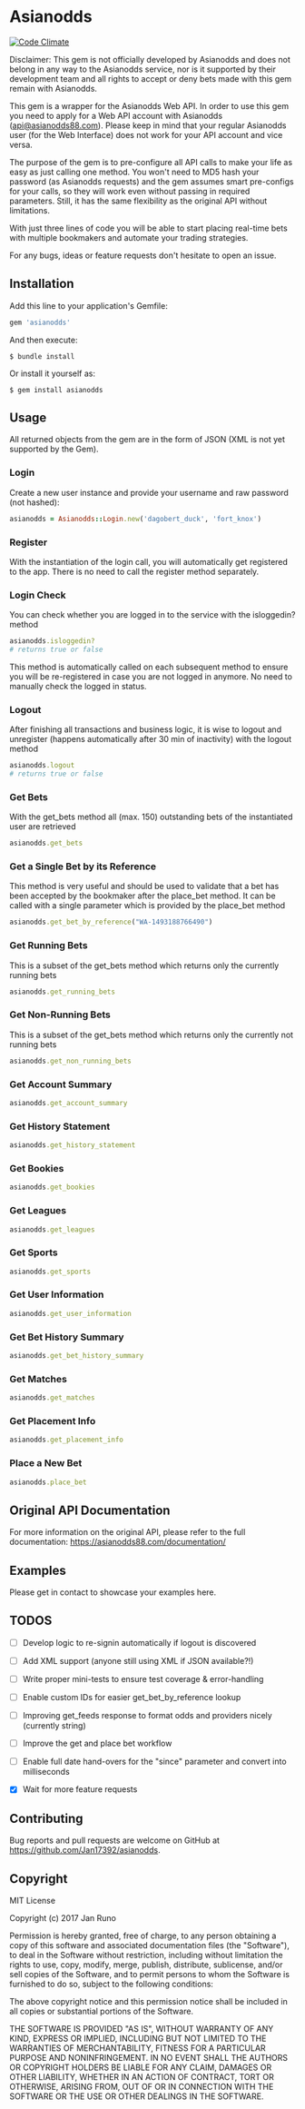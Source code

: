 # Asianodds

[![Code Climate](https://codeclimate.com/github/Jan17392/asianodds/badges/gpa.svg)](https://codeclimate.com/github/Jan17392/asianodds)

Disclaimer: This gem is not officially developed by Asianodds and does not belong in any way to the Asianodds service, nor is it supported by their development team and all rights to accept or deny bets made with this gem remain with Asianodds.

This gem is a wrapper for the Asianodds Web API.
In order to use this gem you need to apply for a Web API account with Asianodds (api@asianodds88.com). Please keep in mind that your regular Asianodds user (for the Web Interface) does not work for your API account and vice versa.

The purpose of the gem is to pre-configure all API calls to make your life as easy as just calling one method. You won't need to MD5 hash your password (as Asianodds requests) and the gem assumes smart pre-configs for your calls, so they will work even without passing in required parameters. Still, it has the same flexibility as the original API without limitations.

With just three lines of code you will be able to start placing real-time bets with multiple bookmakers and automate your trading strategies.

For any bugs, ideas or feature requests don't hesitate to open an issue.


## Installation

Add this line to your application's Gemfile:

```ruby
gem 'asianodds'
```

And then execute:

    $ bundle install

Or install it yourself as:

    $ gem install asianodds

## Usage

All returned objects from the gem are in the form of JSON (XML is not yet supported by the Gem).



### Login

Create a new user instance and provide your username and raw password (not hashed):

```ruby
asianodds = Asianodds::Login.new('dagobert_duck', 'fort_knox')
```


### Register

With the instantiation of the login call, you will automatically get registered to the app. There is no need to call the register method separately.


### Login Check

You can check whether you are logged in to the service with the isloggedin? method

```ruby
asianodds.isloggedin?
# returns true or false
```

This method is automatically called on each subsequent method to ensure you will be re-registered in case you are not logged in anymore. No need to manually check the logged in status.



### Logout

After finishing all transactions and business logic, it is wise to logout and unregister (happens automatically after 30 min of inactivity) with the logout method

```ruby
asianodds.logout
# returns true or false
```


### Get Bets

With the get_bets method all (max. 150) outstanding bets of the instantiated user are retrieved

```ruby
asianodds.get_bets
```


### Get a Single Bet by its Reference

This method is very useful and should be used to validate that a bet has been accepted by the bookmaker after the place_bet method. It can be called with a single parameter which is provided by the place_bet method

```ruby
asianodds.get_bet_by_reference("WA-1493188766490")
```


### Get Running Bets

This is a subset of the get_bets method which returns only the currently running bets

```ruby
asianodds.get_running_bets
```


### Get Non-Running Bets

This is a subset of the get_bets method which returns only the currently not running bets

```ruby
asianodds.get_non_running_bets
```


### Get Account Summary

```ruby
asianodds.get_account_summary
```


### Get History Statement

```ruby
asianodds.get_history_statement
```


### Get Bookies

```ruby
asianodds.get_bookies
```


### Get Leagues

```ruby
asianodds.get_leagues
```


### Get Sports

```ruby
asianodds.get_sports
```


### Get User Information

```ruby
asianodds.get_user_information
```


### Get Bet History Summary

```ruby
asianodds.get_bet_history_summary
```


### Get Matches

```ruby
asianodds.get_matches
```


### Get Placement Info

```ruby
asianodds.get_placement_info
```


### Place a New Bet

```ruby
asianodds.place_bet
```


## Original API Documentation

For more information on the original API, please refer to the full documentation: https://asianodds88.com/documentation/


## Examples

Please get in contact to showcase your examples here.


## TODOS

- [ ] Develop logic to re-signin automatically if logout is discovered
- [ ] Add XML support (anyone still using XML if JSON available?!)
- [ ] Write proper mini-tests to ensure test coverage & error-handling
- [ ] Enable custom IDs for easier get_bet_by_reference lookup
- [ ] Improving get_feeds response to format odds and providers nicely (currently string)
- [ ] Improve the get and place bet workflow
- [ ] Enable full date hand-overs for the "since" parameter and convert into milliseconds
- [x] Wait for more feature requests


## Contributing

Bug reports and pull requests are welcome on GitHub at https://github.com/Jan17392/asianodds.


## Copyright

MIT License

Copyright (c) 2017 Jan Runo

Permission is hereby granted, free of charge, to any person obtaining a copy
of this software and associated documentation files (the "Software"), to deal
in the Software without restriction, including without limitation the rights
to use, copy, modify, merge, publish, distribute, sublicense, and/or sell
copies of the Software, and to permit persons to whom the Software is
furnished to do so, subject to the following conditions:

The above copyright notice and this permission notice shall be included in all
copies or substantial portions of the Software.

THE SOFTWARE IS PROVIDED "AS IS", WITHOUT WARRANTY OF ANY KIND, EXPRESS OR
IMPLIED, INCLUDING BUT NOT LIMITED TO THE WARRANTIES OF MERCHANTABILITY,
FITNESS FOR A PARTICULAR PURPOSE AND NONINFRINGEMENT. IN NO EVENT SHALL THE
AUTHORS OR COPYRIGHT HOLDERS BE LIABLE FOR ANY CLAIM, DAMAGES OR OTHER
LIABILITY, WHETHER IN AN ACTION OF CONTRACT, TORT OR OTHERWISE, ARISING FROM,
OUT OF OR IN CONNECTION WITH THE SOFTWARE OR THE USE OR OTHER DEALINGS IN THE
SOFTWARE.
